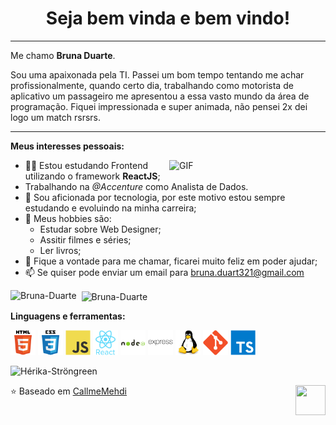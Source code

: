 
<h1 align="center"> Seja bem vinda e bem vindo! </h1>
<hr />

<p align="left" >
Me chamo <b> Bruna Duarte</b>.
</p>

<p align="left" >
Sou uma apaixonada pela TI. Passei um bom tempo tentando me achar profissionalmente, 
  quando certo dia, trabalhando como motorista de aplicativo um passageiro me apresentou 
  a essa vasto mundo da área de programação. Fiquei impressionada e super animada, não pensei 2x dei logo um match rsrsrs.<br /&gt;
Estou sempre em busca de capacitação, já fiz vários cursos e bootcamp online e estou prestes a começar outro curso incrível pela @GamaAcademy para me tornar uma <b&gt;Desenvolvedora Full-Stack </b>
</p>


</p>
</p>

<hr />

**Meus interesses pessoais:**

<img align="right" alt="GIF" src="https://octocat-generator-assets.githubusercontent.com/my-octocat-1623180981475.png" width="250px" />

- 👩‍💻 Estou estudando Frontend  utilizando o framework **ReactJS**;
- Trabalhando na *@Accenture* como Analista de Dados. 
- 💼 Sou aficionada por tecnologia, por este motivo estou sempre estudando e evoluindo na minha carreira;
- 👾 Meus hobbies são: 
  - Estudar sobre Web Designer; 
  - Assitir filmes e séries;
  - Ler livros;
- 💬 Fique a vontade para me chamar, ficarei muito feliz em poder ajudar;
- 📫 Se quiser pode enviar um email para bruna.duart321@gmail.com




<p>
  <img align="left"  src="https://github-readme-stats.vercel.app/api/top-langs/?username=BrunaDuarte-3321&layout=compact&theme=graywhite&title_color=268bd2" alt="Bruna-Duarte"  />
  
  
</p>
<p>&nbsp;
  <img align="center" src="https://github-readme-stats.vercel.app/api?username=BrunaDuarte-3321&count_private=true&show_icons=true&theme=graywhite&icon_color=268bd2&title_color=268bd2" alt="Bruna-Duarte" />
</p>

**Linguagens e ferramentas:**  

<p align="left">
<img src="https://raw.githubusercontent.com/devicons/devicon/master/icons/html5/html5-original-wordmark.svg" alt="html5" width="40" height="40"/> 
<img src="https://raw.githubusercontent.com/devicons/devicon/master/icons/css3/css3-original-wordmark.svg" alt="css3" width="40" height="40"/> 
<img src="https://raw.githubusercontent.com/devicons/devicon/master/icons/javascript/javascript-original.svg" alt="javascript" width="40" height="40"/> 
<img src="https://raw.githubusercontent.com/devicons/devicon/master/icons/react/react-original-wordmark.svg" alt="react" width="40" height="40"/> 
<img src="https://raw.githubusercontent.com/devicons/devicon/master/icons/nodejs/nodejs-original-wordmark.svg" alt="nodejs" width="40" height="40"/> 
<img src="https://raw.githubusercontent.com/devicons/devicon/master/icons/express/express-original-wordmark.svg" alt="express" width="40" height="40"/> 
<img src="https://raw.githubusercontent.com/devicons/devicon/master/icons/linux/linux-original.svg" alt="linux" width="40" height="40" />
<img src="https://raw.githubusercontent.com/devicons/devicon/master/icons/git/git-original.svg" alt="git" width="40" height="40"/> 
<img src="https://raw.githubusercontent.com/devicons/devicon/master/icons/typescript/typescript-plain.svg" alt="typescript" width="40" height="40" />
</p>




<p align="left"> <img src="https://komarev.com/ghpvc/?username=strongreen" alt="Hérika-Ströngreen" /> </p>

<a href="https://www.linkedin.com/in/bruna-duarte-7062451a3/" target="_blank">
  <img align="right" src="https://i.ibb.co/Kx2GSrT/linkedin.png" width="48px" height="48px">
</a>

⭐️ Baseado em [CallmeMehdi](https://github.com/CallmeMehdi)
<!--
**BrunaDuarte-3321/BrunaDuarte-3321** is a ✨ _special_ ✨ repository because its `README.md` (this file) appears on your GitHub profile.

Here are some ideas to get you started:

- 🔭 I’m currently working on ...
- 🌱 I’m currently learning ...
- 👯 I’m looking to collaborate on ...
- 🤔 I’m looking for help with ...
- 💬 Ask me about ...
- 📫 How to reach me: ...
- 😄 Pronouns: ...
- ⚡ Fun fact: ...
-->
